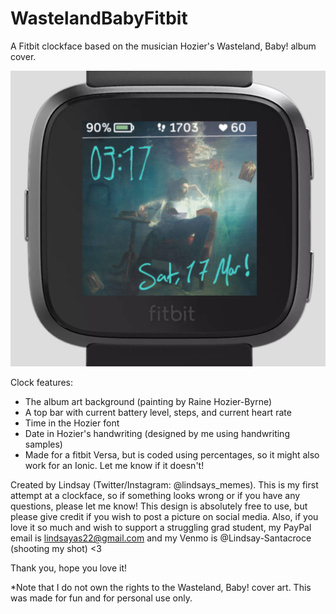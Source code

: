 # WastelandBabyFitbit

A Fitbit clockface based on the musician Hozier's Wasteland, Baby! album cover. 

![Wasteland, Baby! Fitbit clockface](https://github.com/lindsayas22/WastelandBabyFitbit/blob/master/Wasteland%2C%20Baby!%20Clock%20Face%20Screenshot.PNG)

Clock features:
* The album art background (painting by Raine Hozier-Byrne)  
* A top bar with current battery level, steps, and current heart rate  
* Time in the Hozier font  
* Date in Hozier's handwriting (designed by me using handwriting samples)  
* Made for a fitbit Versa, but is coded using percentages, so it might also work for an Ionic. Let me know if it doesn't!  
  
Created by Lindsay (Twitter/Instagram: @lindsays_memes). This is my first attempt at a clockface, so if something looks wrong or if you have any questions, please let me know! This design is absolutely free to use, but please give credit if you wish to post a picture on social media. Also, if you love it so much and wish to support a struggling grad student, my PayPal email is lindsayas22@gmail.com and my Venmo is @Lindsay-Santacroce (shooting my shot) <3

Thank you, hope you love it!

*Note that I do not own the rights to the Wasteland, Baby! cover art. This was made for fun and for personal use only.
